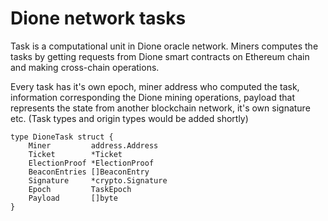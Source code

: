 # Dione network tasks

Task is a computational unit in Dione oracle network. Miners computes the tasks by getting requests from Dione smart contracts on Ethereum chain and making cross-chain operations. 

Every task has it's own epoch, miner address who computed the task, information corresponding the Dione mining operations, payload that represents the state from another blockchain network, it's own signature etc. (Task types and origin types would be added shortly)

```
type DioneTask struct {
	Miner         address.Address
	Ticket        *Ticket
	ElectionProof *ElectionProof
	BeaconEntries []BeaconEntry
	Signature     *crypto.Signature
	Epoch         TaskEpoch
	Payload       []byte
}
```
